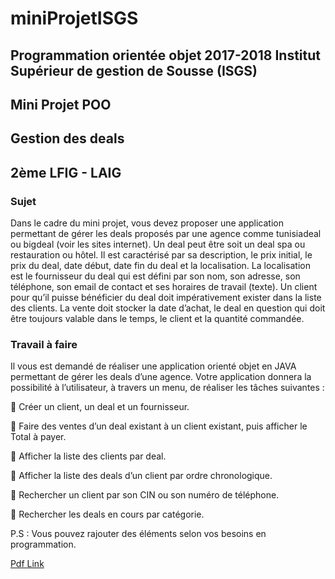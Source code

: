 # miniProjetISGS
## Programmation orientée objet 2017-2018 Institut Supérieur de gestion de Sousse (ISGS)
## Mini Projet POO
## Gestion des deals
## 2ème LFIG - LAIG

### Sujet

Dans le cadre du mini projet, vous devez proposer une application permettant de gérer les deals proposés par une agence comme tunisiadeal ou bigdeal (voir les sites internet). Un deal peut être soit un deal spa ou restauration ou hôtel. Il est caractérisé par sa description, le prix initial, le prix du deal, date début, date fin du deal et la localisation. La localisation est le fournisseur du deal qui est défini par son nom, son adresse, son téléphone, son email de contact et ses horaires de travail (texte).
Un client pour qu’il puisse bénéficier du deal doit impérativement exister dans la liste des clients. La vente doit stocker la date d’achat, le deal en question qui doit être toujours valable dans le temps, le client et la quantité commandée.

### Travail à faire 

Il vous est demandé de réaliser une application orienté objet en JAVA permettant de gérer les deals d’une agence.
Votre application donnera la possibilité à l’utilisateur, à travers un menu, de réaliser les tâches suivantes :

 Créer un client, un deal et un fournisseur.

 Faire des ventes d’un deal existant à un client existant, puis afficher le Total à payer.

 Afficher la liste des clients par deal.

 Afficher la liste des deals d’un client par ordre chronologique.

 Rechercher un client par son CIN ou son numéro de téléphone.

 Rechercher les deals en cours par catégorie.

P.S : Vous pouvez rajouter des éléments selon vos besoins en programmation.

[Pdf Link](https://www.google.com/url?sa=t&rct=j&q=&esrc=s&source=web&cd=4&ved=0ahUKEwie0ID4ybjbAhUHiaYKHam_CaEQFgg9MAM&url=http%3A%2F%2Fwww.jihenetounsi.com%2Fpdf%2FPOO%2Fmini_2017.pdf&usg=AOvVaw3QxQtVwo63PgbXlqEARgol)
